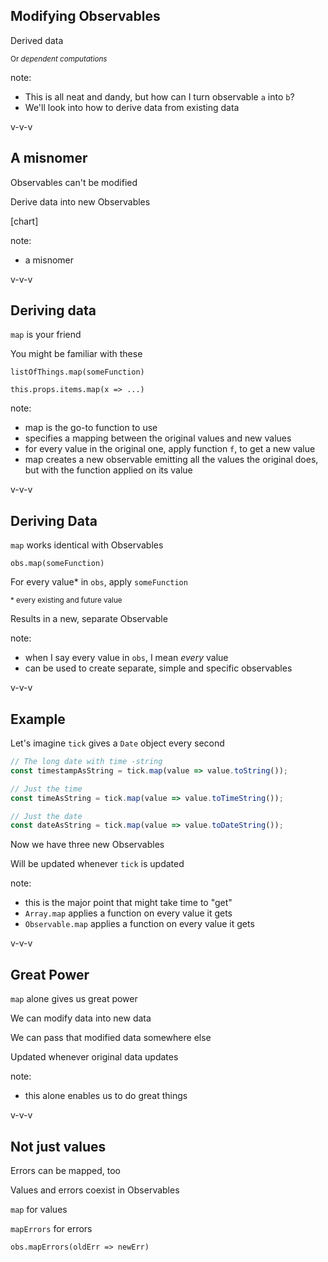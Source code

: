 ## Modifying Observables

Derived data

<small>Or _dependent computations_</small>

note:

- This is all neat and dandy, but how can I turn observable `a` into `b`?
- We'll look into how to derive data from existing data

v-v-v

## A misnomer

Observables can't be modified

Derive data into new Observables

[chart]

note:

- a misnomer

v-v-v

## Deriving data

`map` is your friend

You might be familiar with these

`listOfThings.map(someFunction)`

`this.props.items.map(x => ...)`

note:

- map is the go-to function to use
- specifies a mapping between the original values and new values
- for every value in the original one, apply function `f`, to get a new value
- map creates a new observable emitting all the values the original does, but with the function applied on its value

v-v-v

## Deriving Data

`map` works identical with Observables

`obs.map(someFunction)`

For every value* in `obs`, apply `someFunction`

<small>* every existing and future value</small>

Results in a new, separate Observable

note:

- when I say every value in `obs`, I mean _every_ value
- can be used to create separate, simple and specific observables

v-v-v

## Example

Let's imagine `tick` gives a `Date` object every second

```js
// The long date with time -string
const timestampAsString = tick.map(value => value.toString());

// Just the time
const timeAsString = tick.map(value => value.toTimeString());

// Just the date
const dateAsString = tick.map(value => value.toDateString());
```

Now we have three new Observables

Will be updated whenever `tick` is updated

note:

- this is the major point that might take time to "get"
- `Array.map` applies a function on every value it gets
- `Observable.map` applies a function on every value it gets

v-v-v

## Great Power

`map` alone gives us great power

We can modify data into new data

We can pass that modified data somewhere else

Updated whenever original data updates

note:

- this alone enables us to do great things

v-v-v

## Not just values

Errors can be mapped, too

Values and errors coexist in Observables

`map` for values

`mapErrors` for errors

`obs.mapErrors(oldErr => newErr)`
